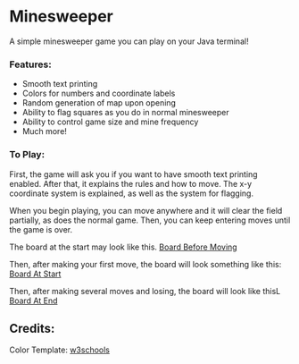 # Minesweeper
A simple minesweeper game you can play on your Java terminal!

### Features: 
- Smooth text printing
- Colors for numbers and coordinate labels
- Random generation of map upon opening
- Ability to flag squares as you do in normal minesweeper
- Ability to control game size and mine frequency
- Much more!

### To Play: 
First, the game will ask you if you want to have smooth text printing enabled. After that, it explains the rules and how to move. The x-y coordinate system is explained, as well as the system for flagging.

When you begin playing, you can move anywhere and it will clear the field partially, as does the normal game. Then, you can keep entering moves until the game is over. 

The board at the start may look like this.
[Board Before Moving](/imgs/board_default.png)

Then, after making your first move, the board will look something like this:
[Board At Start](/imgs/board_start.png)

Then, after making several moves and losing, the board will look like thisL
[Board At End](/imgs/board_end.png)


## Credits: 
Color Template: [w3schools](https://www.w3schools.blog/ansi-colors-java)
